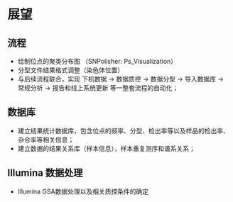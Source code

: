  # 展望
## 流程

- 绘制位点的聚类分布图 （SNPolisher: Ps_Visualization）
- 分型文件结果格式调整（染色体位置）
- 与后续流程联合，实现 下机数据 -> 数据质控 -> 数据分型 -> 导入数据库 -> 常规分析 -> 报告和线上系统更新 等一整套流程的自动化；


## 数据库
- 建立结果统计数据库，包含位点的频率、分型、检出率等以及样品的检出率、杂合率等相关信息；
- 建立数据的结果关系库（样本信息），样本重复测序和谱系关系；

## Illumina 数据处理
- Illumina GSA数据处理以及相关质控条件的确定








